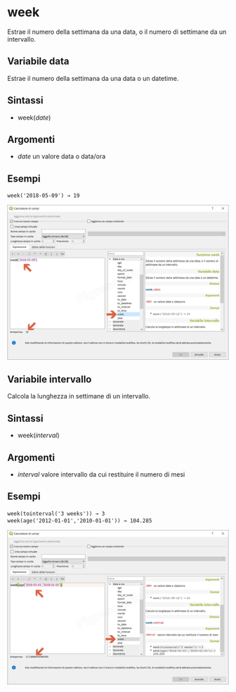 # week

Estrae il numero della settimana da una data, o il numero di settimane da un intervallo.

## Variabile data

Estrae il numero della settimana da una data o un datetime.

## Sintassi

* week(_date_)

## Argomenti

* _date_ un valore data o data/ora

## Esempi
```
week('2018-05-09') → 19
```

![](/img/data_e_ora/week1.png)

## Variabile intervallo

Calcola la lunghezza in settimane di un intervallo.

## Sintassi

* week(_interval_)

## Argomenti

* _interval_ valore intervallo da cui restituire il numero di mesi

## Esempi
```
week(tointerval('3 weeks')) → 3
week(age('2012-01-01','2010-01-01')) → 104.285
```

![](/img/data_e_ora/week2.png)